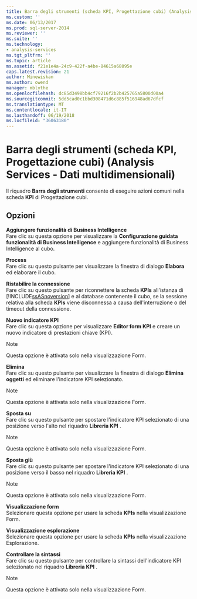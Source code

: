 ```yaml
---
title: Barra degli strumenti (scheda KPI, Progettazione cubi) (Analysis Services - dati multidimensionali) | Documenti Microsoft
ms.custom: ''
ms.date: 06/13/2017
ms.prod: sql-server-2014
ms.reviewer: ''
ms.suite: ''
ms.technology:
- analysis-services
ms.tgt_pltfrm: ''
ms.topic: article
ms.assetid: f21e1e4a-24c9-422f-a4be-84615a68095e
caps.latest.revision: 21
author: Minewiskan
ms.author: owend
manager: mblythe
ms.openlocfilehash: dc85d3498bb4cf79216f2b2b425765a5800d00a4
ms.sourcegitcommit: 5dd5cad0c1bbd308471d6c885f516948ad67dfcf
ms.translationtype: MT
ms.contentlocale: it-IT
ms.lasthandoff: 06/19/2018
ms.locfileid: "36063180"
---
```

# <a name="toolbar-kpis-tab-cube-designer-analysis-services---multidimensional-data"></a>Barra degli strumenti (scheda KPI, Progettazione cubi) (Analysis Services - Dati multidimensionali)
  Il riquadro **Barra degli strumenti** consente di eseguire azioni comuni nella scheda **KPI** di Progettazione cubi.  
  
## <a name="options"></a>Opzioni  
 **Aggiungere funzionalità di Business Intelligence**  
 Fare clic su questa opzione per visualizzare la **Configurazione guidata funzionalità di Business Intelligence** e aggiungere funzionalità di Business Intelligence al cubo.  
  
 **Process**  
 Fare clic su questo pulsante per visualizzare la finestra di dialogo **Elabora** ed elaborare il cubo.  
  
 **Ristabilire la connessione**  
 Fare clic su questo pulsante per riconnettere la scheda **KPIs** all'istanza di [!INCLUDE[ssASnoversion](../includes/ssasnoversion-md.md)] e al database contenente il cubo, se la sessione relativa alla scheda **KPIs** viene disconnessa a causa dell'interruzione o del timeout della connessione.  
  
 **Nuovo indicatore KPI**  
 Fare clic su questa opzione per visualizzare **Editor form KPI** e creare un nuovo indicatore di prestazioni chiave (KPI).  
  
> [!NOTE]  
>  Questa opzione è attivata solo nella visualizzazione Form.  
  
 **Elimina**  
 Fare clic su questo pulsante per visualizzare la finestra di dialogo **Elimina oggetti** ed eliminare l'indicatore KPI selezionato.  
  
> [!NOTE]  
>  Questa opzione è attivata solo nella visualizzazione Form.  
  
 **Sposta su**  
 Fare clic su questo pulsante per spostare l'indicatore KPI selezionato di una posizione verso l'alto nel riquadro **Libreria KPI** .  
  
> [!NOTE]  
>  Questa opzione è attivata solo nella visualizzazione Form.  
  
 **Sposta giù**  
 Fare clic su questo pulsante per spostare l'indicatore KPI selezionato di una posizione verso il basso nel riquadro **Libreria KPI** .  
  
> [!NOTE]  
>  Questa opzione è attivata solo nella visualizzazione Form.  
  
 **Visualizzazione form**  
 Selezionare questa opzione per usare la scheda **KPIs** nella visualizzazione Form.  
  
 **Visualizzazione esplorazione**  
 Selezionare questa opzione per usare la scheda **KPIs** nella visualizzazione Esplorazione.  
  
 **Controllare la sintassi**  
 Fare clic su questo pulsante per controllare la sintassi dell'indicatore KPI selezionato nel riquadro **Libreria KPI** .  
  
> [!NOTE]  
>  Questa opzione è attivata solo nella visualizzazione Form.  
  
  